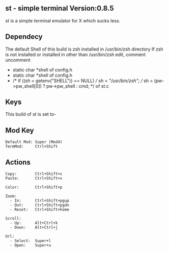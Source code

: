 st - simple terminal Version:0.8.5
---
 st is a simple terminal emulator for X which sucks less.
 
Dependecy
---
 The default Shell of this build is zsh installed in /usr/bin/zsh directory
 If zsh is not installed or installed in other than /usr/bin/zsh
 edit, comment uncomment
  - static char *shell of config.h
  - static char *shell of config.h
  - /*	if ((sh = getenv("SHELL")) == NULL) */
		sh = "/usr/bin/zsh";
    /*		sh = (pw->pw_shell[0]) ? pw->pw_shell : cmd; */
    of st.c

 

Keys
---
 This build of st is set to-


Mod Key
---

    Default Mod: Super (Mod4)    
    TermMod:     Ctrl+Shift
   
Actions
---

    Copy:        Ctrl+Shift+c
    Paste:       Ctrl+Shift+v
    
    Color:       Ctrl+Shift+p
    
    Zoom:
      - In:      Ctrl+Shift+pgup
      - Out:     Ctrl+Shift+pgdn
      - Reset:   Ctrl+Shift+home
      
    Scroll:
      - Up:      Alt+Ctrl+k
      - Down:    Alt+Ctrl+j
    
    Url:
      - Select:  Super+l
      - Open:    Super+u
